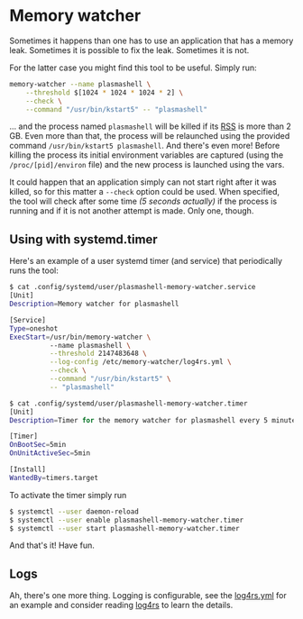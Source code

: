 # Memory watcher

Sometimes it happens than one has to use an application that has a memory leak.
Sometimes it is possible to fix the leak. Sometimes it is not.

For the latter case you might find this tool to be useful. Simply run:
```sh
memory-watcher --name plasmashell \
    --threshold $[1024 * 1024 * 1024 * 2] \
    --check \
    --command "/usr/bin/kstart5" -- "plasmashell"
```

… and the process named `plasmashell` will be killed if its
[RSS](https://en.wikipedia.org/wiki/Resident_set_size) is more than 2 GB. Even
more than that, the process will be relaunched using the provided command
`/usr/bin/kstart5 plasmashell`. And there's even more! Before killing the
process its initial environment variables are captured (using the
`/proc/[pid]/environ` file) and the new process is launched using the vars.

It could happen that an application simply can not start right after it was
killed, so for this matter a `--check` option could be used. When specified,
the tool will check after some time *(5 seconds actually)* if the process is
running and if it is not another attempt is made. Only one, though.

## Using with systemd.timer

Here's an example of a user systemd timer (and service) that periodically runs
the tool:
```sh
$ cat .config/systemd/user/plasmashell-memory-watcher.service
[Unit]
Description=Memory watcher for plasmashell

[Service]
Type=oneshot
ExecStart=/usr/bin/memory-watcher \
          --name plasmashell \
          --threshold 2147483648 \
          --log-config /etc/memory-watcher/log4rs.yml \
          --check \
          --command "/usr/bin/kstart5" \
          -- "plasmashell"

$ cat .config/systemd/user/plasmashell-memory-watcher.timer
[Unit]
Description=Timer for the memory watcher for plasmashell every 5 minutes

[Timer]
OnBootSec=5min
OnUnitActiveSec=5min

[Install]
WantedBy=timers.target
```

To activate the timer simply run
```sh
$ systemctl --user daemon-reload
$ systemctl --user enable plasmashell-memory-watcher.timer
$ systemctl --user start plasmashell-memory-watcher.timer
```

And that's it! Have fun.

## Logs

Ah, there's one more thing. Logging is configurable, see the
[log4rs.yml](log4rs.yml) for an example and consider reading
[log4rs](https://docs.rs/log4rs/) to learn the details.
